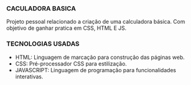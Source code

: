 ### CACULADORA BASICA

Projeto pessoal relacionado a criação de uma calculadora básica.
Com objetivo de ganhar pratica em CSS, HTML E JS.

### TECNOLOGIAS USADAS
- HTML: Linguagem de marcação para construção das páginas web.
- CSS: Pré-processador CSS para estilização.
- JAVASCRIPT: Linguagem de programação para funcionalidades interativas.
